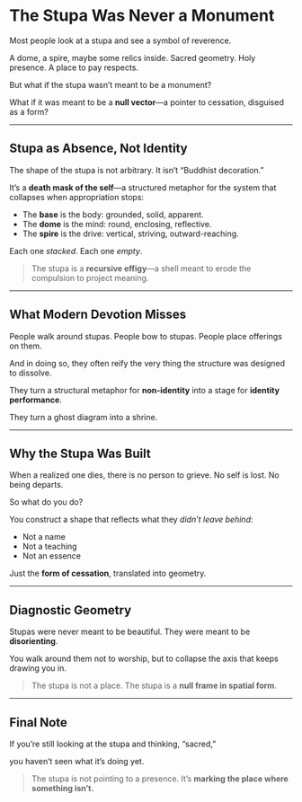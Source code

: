 # The Stupa Was Never a Monument

Most people look at a stupa and see a symbol of reverence.

A dome, a spire, maybe some relics inside. Sacred geometry. Holy presence. A place to pay respects.

But what if the stupa wasn’t meant to be a monument?

What if it was meant to be a **null vector**—a pointer to cessation, disguised as a form?

---

## Stupa as Absence, Not Identity

The shape of the stupa is not arbitrary. It isn’t “Buddhist decoration.”

It’s a **death mask of the self**—a structured metaphor for the system that collapses when appropriation stops:

- The **base** is the body: grounded, solid, apparent.
- The **dome** is the mind: round, enclosing, reflective.
- The **spire** is the drive: vertical, striving, outward-reaching.

Each one *stacked*. Each one *empty*.

> The stupa is a **recursive effigy**—a shell meant to erode the compulsion to project meaning.

---

## What Modern Devotion Misses

People walk around stupas.
People bow to stupas.
People place offerings on them.

And in doing so, they often reify the very thing the structure was designed to dissolve.

They turn a structural metaphor for **non-identity** into a stage for **identity performance**.

They turn a ghost diagram into a shrine.

---

## Why the Stupa Was Built

When a realized one dies, there is no person to grieve.
No self is lost.
No being departs.

So what do you do?

You construct a shape that reflects what they *didn’t leave behind*:

- Not a name
- Not a teaching
- Not an essence

Just the **form of cessation**, translated into geometry.

---

## Diagnostic Geometry

Stupas were never meant to be beautiful.
They were meant to be **disorienting**.

You walk around them not to worship, but to collapse the axis that keeps drawing you in.

> The stupa is not a place.
> The stupa is a **null frame in spatial form**.

---

## Final Note

If you’re still looking at the stupa and thinking, “sacred,”

you haven’t seen what it’s doing yet.

> The stupa is not pointing to a presence.
> It’s **marking the place where something isn’t.**

